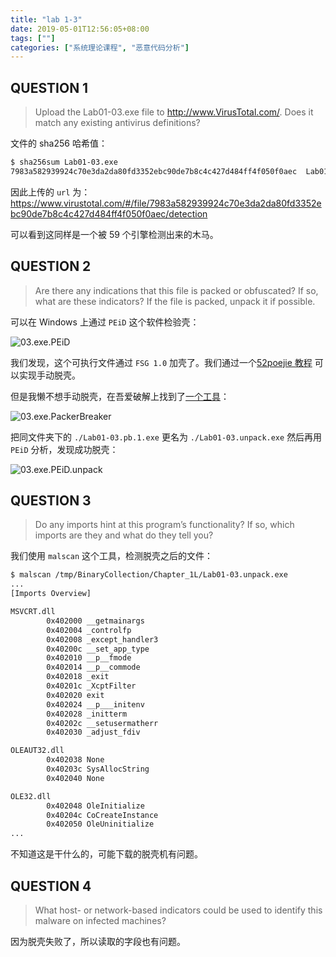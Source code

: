 ```yaml
---
title: "lab 1-3"
date: 2019-05-01T12:56:05+08:00
tags: [""]
categories: ["系统理论课程", "恶意代码分析"]
---
```



## QUESTION 1

> Upload the Lab01-03.exe file to http://www.VirusTotal.com/. Does it match any existing antivirus definitions?

文件的 sha256 哈希值：

```bash
$ sha256sum Lab01-03.exe
7983a582939924c70e3da2da80fd3352ebc90de7b8c4c427d484ff4f050f0aec  Lab01-03.exe
```

因此上传的 `url` 为：https://www.virustotal.com/#/file/7983a582939924c70e3da2da80fd3352ebc90de7b8c4c427d484ff4f050f0aec/detection

可以看到这同样是一个被 59 个引擎检测出来的木马。

## QUESTION 2

> Are there any indications that this file is packed or obfuscated? If so, what are these indicators? If the file is packed, unpack it if possible.

可以在 Windows 上通过 `PEiD` 这个软件检验壳：

![03.exe.PEiD](../03.exe.PEiD.png)

我们发现，这个可执行文件通过 `FSG 1.0` 加壳了。我们通过一个[52poejie 教程](https://www.52pojie.cn/thread-886615-1-1.html?tdsourcetag=s_pctim_aiomsg) 可以实现手动脱壳。

但是我懒不想手动脱壳，在吾爱破解上找到了[一个工具](https://www.52pojie.cn/thread-153693-1-1.html)：

![03.exe.PackerBreaker](../03.exe.PackerBreaker.png)

把同文件夹下的 `./Lab01-03.pb.1.exe` 更名为 `./Lab01-03.unpack.exe` 然后再用 `PEiD` 分析，发现成功脱壳：

![03.exe.PEiD.unpack](../03.exe.PEiD.unpack.png)

## QUESTION 3

> Do any imports hint at this program’s functionality? If so, which imports are they and what do they tell you?

我们使用 `malscan` 这个工具，检测脱壳之后的文件：

```bash
$ malscan /tmp/BinaryCollection/Chapter_1L/Lab01-03.unpack.exe
...
[Imports Overview]

MSVCRT.dll
        0x402000 __getmainargs
        0x402004 _controlfp
        0x402008 _except_handler3
        0x40200c __set_app_type
        0x402010 __p__fmode
        0x402014 __p__commode
        0x402018 _exit
        0x40201c _XcptFilter
        0x402020 exit
        0x402024 __p___initenv
        0x402028 _initterm
        0x40202c __setusermatherr
        0x402030 _adjust_fdiv

OLEAUT32.dll
        0x402038 None
        0x40203c SysAllocString
        0x402040 None

OLE32.dll
        0x402048 OleInitialize
        0x40204c CoCreateInstance
        0x402050 OleUninitialize
...
```

不知道这是干什么的，可能下载的脱壳机有问题。

## QUESTION 4

> What host- or network-based indicators could be used to identify this malware on infected machines?

因为脱壳失败了，所以读取的字段也有问题。
